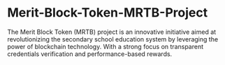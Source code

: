 # Merit-Block-Token-MRTB-Project
The Merit Block Token (MRTB) project is an innovative initiative aimed at revolutionizing the secondary school education system by leveraging the power of blockchain technology. With a strong focus on transparent credentials verification and performance-based rewards.
